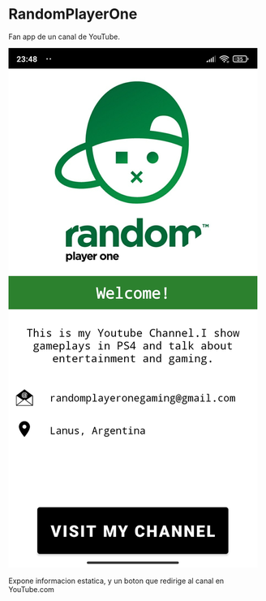# RandomPlayerOne
Fan app de un canal de YouTube.

![Screenshot](Screenshot_2021-04-25-23-48-53-314_com.example.android.randomplayerone.jpg)

Expone informacion estatica, y un boton que redirige al canal en YouTube.com
